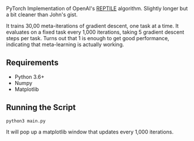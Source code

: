 PyTorch Implementation of OpenAI's
[REPTILE](https://blog.openai.com/reptile/) algorithm. Slightly longer
but a bit cleaner than John's gist.

It trains 30,00 meta-iterations of gradient descent, one task at a time.
It evaluates on a fixed task every 1,000 iterations, taking 5 gradient
descent steps per task. Turns out that 1 is enough to get good
performance, indicating that meta-learning is actually working.

## Requirements

-   Python 3.6+
-   Numpy
-   Matplotlib

## Running the Script

    python3 main.py

It will pop up a matplotlib window that updates every 1,000 iterations.
